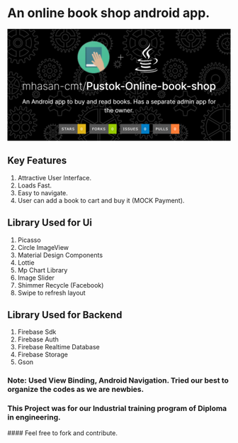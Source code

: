 # An online book shop android app.

<p>
<img src="Pustok-Online-book-shop.png" alt="Pustok Social Preview"/>
</p>

## Key Features
1. Attractive User Interface.
2. Loads Fast.
3. Easy to navigate.
4. User can add a book to cart and buy it (MOCK Payment).

## Library Used for Ui
1. Picasso
2. Circle ImageView
3. Material Design Components
4. Lottie
5. Mp Chart Library
6. Image Slider
7. Shimmer Recycle (Facebook)
8. Swipe to refresh layout

## Library Used for Backend
1. Firebase Sdk
2. Firebase Auth
3. Firebase Realtime Database
4. Firebase Storage
5. Gson

### Note: Used View Binding, Android Navigation. Tried our best to organize the codes as we are newbies.
### This Project was for our Industrial training program of Diploma in engineering.
<p></p>
#### Feel free to fork and contribute.
